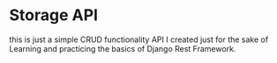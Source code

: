 # Storage API
this is just a simple CRUD functionality API I created just for the sake of Learning and practicing the basics of Django Rest Framework.